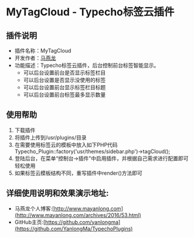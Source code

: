 
# MyTagCloud - Typecho标签云插件


## 插件说明
- 插件名称：MyTagCloud
- 开发作者：[马燕龙](http://www.mayanlong.com)
- 功能描述：Typecho标签云插件，后台控制前台标签智能显示。
    - 可以后台设置前台是否显示标签栏目
    - 可以后台设置是否显示没使用的标签
    - 可以后台设置前台显示标签栏目标题
    - 可以后台设置前台标签最多显示数量


## 使用帮助
1. 下载插件
2. 将插件上传到/usr/plugins/目录
3. 在需要使用标签云的模板中放入如下PHP代码 Typecho_Plugin::factory('usr/themes/sidebar.php')->tagCloud();
4. 登陆后台，在菜单“控制台->插件”中启用插件，并根据自己需求进行配置即可轻松使用
5. 如果标签云模板结构不同，重写插件中render()方法即可


## 详细使用说明和效果演示地址:
- 马燕龙个人博客:[http://www.mayanlong.com](http://www.mayanlong.com/archives/2016/53.html)
- GitHub主页:[https://github.com/yanlongma](https://github.com/YanlongMa/TypechoPlugins)


